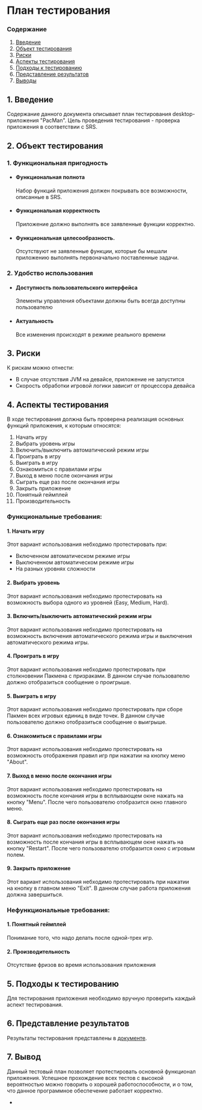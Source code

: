 # План тестирования
 ### Содержание
  1. [Введение](#1)
  2. [Объект тестирования](#2)
  3. [Риски](#4)
  4. [Аспекты тестирования](#5)<br>
  5. [Подходы к тестированию](#6)
  6. [Представление результатов](#7)
  7. [Выводы](#8)
  <a name="1"></a>
 ## 1. Введение
Содержание данного документа описывает план тестирования desktop-приложения "PacMan". Цель проведения тестирования - проверка приложения в соответствии с SRS.
<a name="2"></a>
 ## 2. Объект тестирования
### 1. Функциональная пригодность
-   #### Функциональная полнота
    Набор функций приложения должен покрывать все возможности, описанные в SRS.
-   #### Функциональная корректность
    Приложение должно выполнять все заявленные функции корректно.
-   #### Функциональная целесообразность.
    Отсутствуют не заявленные функции, которые бы мешали приложению выполнять первоначально поставленные задачи.
### 2. Удобство использования
-   #### Доступность пользовательского интерфейса
    Элементы управления объектами должны быть всегда доступны пользователю
-   #### Актуальность
    Все изменения происходят в режиме реального времени
<a name="3"></a>
## 3. Риски
К рискам можно отнести:
- В случае отсутствия JVM на девайсе, приложение не запустится
- Скорость обработки игровой логики зависит от процессора девайса
<a name="4"></a>
 ## 4. Аспекты тестирования
В ходе тестирования должна быть проверена реализация основных функций приложения, к которым относятся:  
1. Начать игру
2. Выбрать уровень игры
3. Включить/выключить автоматический режим игры
4. Проиграть в игру
5. Выиграть в игру
6. Ознакомиться с правилами игры
7. Выход в меню после окончания игры
8. Сыграть еще раз после окончания игры
9. Закрыть приложение
10. Понятный геймплей
11. Производительность

### Функциональные требования:
#### 1. Начать игру
Этот вариант использования небходимо протестировать при:
- Включенном автоматическом режиме игры
- Выключенном автоматическом режиме игры
- На разных уровнях сложности

#### 2. Выбрать уровень
Этот вариант использования небходимо протестировать на возможность выбора одного из уровней (Easy, Medium, Hard).

#### 3. Включить/выключить автоматический режим игры
Этот вариант использования небходимо протестировать на возможность включения автоматического режима игры и выключения автоматического режима игры.

#### 4. Проиграть в игру
Этот вариант использования небходимо протестировать при столкновении Пакмена с призраками. В данном случае пользователю должно отобразиться сообщение о проигрыше.

#### 5. Выиграть в игру
Этот вариант использования небходимо протестировать при сборе Пакмен всех игровых единиц в виде точек. В данном случае пользователю должно отобразиться сообщение о выигрыше.

#### 6. Ознакомиться с правилами игры
Этот вариант использования небходимо протестировать на возможность отображения правил игр при нажатии на кнопку меню "About".

#### 7. Выход в меню после окончания игры
Этот вариант использования небходимо протестировать на возможность после кончания игры в всплывающем окне нажать на кнопку "Menu". После чего пользователю отобразится окно главного меню.

#### 8. Сыграть еще раз после окончания игры
Этот вариант использования небходимо протестировать на возможность после кончания игры в всплывающем окне нажать на кнопку "Restart". После чего пользователю отобразится окно c игровым полем.

#### 9. Закрыть приложение
Этот вариант использования небходимо протестировать при нажатии на кнопку в главном меню "Exit". В данном случае работа приложения должна завершиться.

### Нефункциональные требования:
#### 1. Понятный геймплей
Понимание того, что надо делать после одной-трех игр.

#### 2. Производительность
Отсутствие фризов во время использования приложения

<a name="5"></a>
## 5. Подходы к тестированию
Для тестирования приложения необходимо вручную проверить каждый аспект тестирования.

<a name="6"></a>
## 6. Представление результатов
Результаты тестирования представлены в [документе](https://github.com/BoryaD/PacMan/blob/master/Testing/Test%20results.md).

<a name="7"></a>
## 7. Вывод
Данный тестовый план позволяет протестировать основной функционал приложения. Успешное прохождение всех тестов с высокой вероятностью можно говорить о хорошей работоспособности, и о том, что данное программное обеспечение работает корректно.






- 
    
